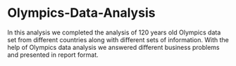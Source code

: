 # Olympics-Data-Analysis
In this analysis we completed the analysis of 120 years old Olympics data set from different countries along with different sets of information. With the help of Olympics data analysis we answered different business problems and presented in report format.  
